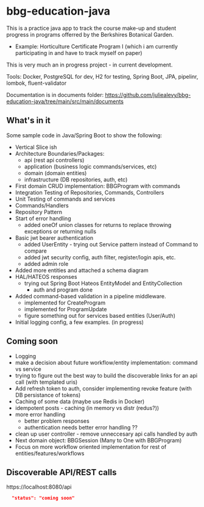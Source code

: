 # bbg-education-java
This is a practice java app to track the course make-up and student progress in programs offerred by the Berkshires Botanical Garden.
- Example:  Horticulture Certificate Program I  (which i am currently participating in and have to track myself on paper)

This is very much an in progress project - in current development.

Tools:  Docker, PostgreSQL for dev, H2 for testing, Spring Boot, JPA, pipelinr, lombok, fluent-validator

Documentation is in documents folder:  https://github.com/juliealevy/bbg-education-java/tree/main/src/main/documents

## What's in it
Some sample code in Java/Spring Boot to show the following:
- Vertical Slice ish
- Architecture Boundaries/Packages:
  - api (rest api controllers)
  - application (business logic commands/services, etc)
  - domain (domain entities)
  - infrastructure (DB repositories, auth, etc)
- First domain CRUD implementation:  BBGProgram with commands
- Integration Testing of Repositories, Commands, Controllers
- Unit Testing of commands and services
- Commands/Handlers
- Repository Pattern
- Start of error handling
  - added oneOf union classes for returns to replace throwing exceptions or returning nulls
- Basic jwt bearer authentication 
  -   added UserEntity - trying out Service pattern instead of Command to compare
  -   added jwt security config, auth filter, register/login apis, etc.
  -   added admin role
- Added more entities and attached a schema diagram  
- HAL/HATEOS responses 
  - trying out Spring Boot Hateos EntityModel and EntityCollection
    - auth and program done
- Added command-based validation in a pipeline middleware.
  -   implemented for CreateProgram
  -   implemented for ProgramUpdate 
  -   figure something out for services based entities (User/Auth)
- Initial logging config, a few examples.  (in progress) 
    

## Coming soon
- Logging
- make a decision about future workflow/entity implementation:  command vs service
- trying to figure out the best way to build the discoverable links for an api call (with templated uris)
- Add refresh token to auth, consider implementing revoke feature (with DB persistance of tokens)
- Caching of some data (maybe use Redis in Docker)
- idempotent posts - caching (in memory vs distr (redus?))
- more error handling
  - better problem responses
  - authentication needs better error handling ??
- clean up user controller - remove unneccesary api calls handled by auth
- Next domain object:  BBGSession (Many to One with BBGProgram)
- Focus on more workflow oriented implementation for rest of entities/features/workflows  
  
## Discoverable API/REST calls

https://localhost:8080/api

```json
  "status": "coming soon"
```
